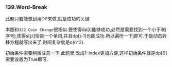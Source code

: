 ### 139.Word-Break

此题只要能想到用DP来做,就是成功的关键.

本题和```322.Coin Change```很相似.要使得dp[i]能够成功,必然是需要找到一个小于i的序号j,使得s[j:i]恰是一个单词,并且dp[j-1]也能成功.所以遍历一下j即可.于是动态转移方程就写出来了,时间复杂度是o(n^2).

初始条件需要稍微注意一下.此题里,改成1-index更加方便,这样初始条件就是dp[0]需要设置为True即可.
